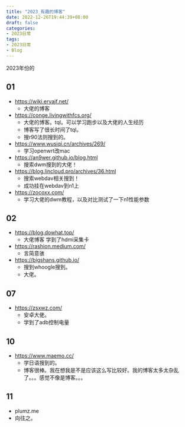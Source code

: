 ```yaml
---
title: "2023_有趣的博客"
date: 2022-12-26T19:44:39+08:00
draft: false
categories:
- 2023日常
tags:
- 2023日常
- Blog
---
```


2023年份的

## 01

- https://wiki.eryajf.net/
	- 大佬的博客
- https://conge.livingwithfcs.org/
	- 大佬的博客。tql。可以学习跑步以及大佬的人生经历
	- 博客写了很长时间了tql。
	- 搜r90法则搜到的。
- https://www.wusiqi.cn/archives/269/
	- 学习openwrt改mac
- https://an9wer.github.io/blog.html
	- 搜索dwm搜到的大佬！
- https://blog.lincloud.pro/archives/36.html
	- 搜索webdav相关搜到！
	- 成功挂在webdav到n1上
- https://zocoxx.com/
	- 学习大佬的dwm教程，以及对比测试了一下n1性能参数

## 02
- https://blog.dowhat.top/
	- 大佬博客 学到了hdmi采集卡
- https://rashion.medium.com/
	- 言简意骇
- https://bigshans.github.io/
	- 搜到whoogle搜到。
	- 大佬。

## 07

- https://zsxwz.com/
	- 安卓大佬。
	- 学到了adb控制电量

## 10

- https://www.maemo.cc/
	- 学日语搜到的。
	- 博客很棒。我在想我是不是应该这么写比较好。我的博客太多太杂乱了。。。感觉不像是博客。。。

## 11

- plumz.me
- 向往之。